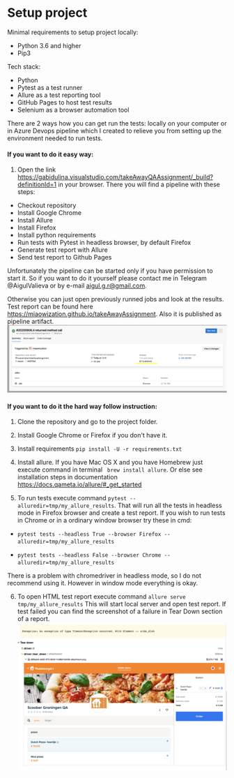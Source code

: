 # Setup project

Minimal requirements to setup project locally:
- Python 3.6 and higher
- Pip3 

Tech stack:
- Python
- Pytest as a test runner
- Allure as a test reporting tool
- GitHub Pages to host test results
- Selenium as a browser automation tool

There are 2 ways how you can get run the tests: locally on your computer or 
in Azure Devops pipeline which I created to relieve you from setting up 
the environment needed to run tests.

#### If you want to do it easy way:
1. Open the link 
https://gabidulina.visualstudio.com/takeAwayQAAssignment/_build?definitionId=1 
in your browser. There you will find a pipeline with these steps:
- Checkout repository
- Install Google Chrome
- Install Allure
- Install Firefox
- Install python requirements
- Run tests with Pytest in headless browser, by default Firefox
- Generate test report with Allure
- Send test report to Github Pages

Unfortunately the pipeline can be started only if you have permission to start it. 
So if you want to do it yourself please contact me in Telegram @AigulValieva 
or by e-mail aigul.g.r@gmail.com.

Otherwise you can just open previously runned jobs and look at the results. 
Test report can be found here https://miaowization.github.io/takeAwayAssignment.
Also it is published as pipeline artifact.
![pipeline artifact](resources/pipeline_artifact.png) 

#### If you want to do it the hard way follow instruction:
1. Clone the repository and go to the project folder.
2. Install Google Chrome or Firefox if you don't have it.
3. Install requirements
`pip install -U -r requirements.txt`
4. Install allure. If you have Mac OS X and you have Homebrew just execute command in terminal
` brew install allure`. 
Or else see installation steps in documentation https://docs.qameta.io/allure/#_get_started

5. To run tests execute command `pytest --alluredir=tmp/my_allure_results`.
That will run all the tests in headless mode in Firefox browser and create a test report.
If you wish to run tests in Chrome or in a ordinary window browser try these in cmd:

- `pytest tests --headless True --browser Firefox --alluredir=tmp/my_allure_results`
 
 - `pytest tests --headless False --browser Chrome --alluredir=tmp/my_allure_results`
 
 There is a problem with chromedriver in headless mode, so I do not recommend using it. 
 However in window mode everything is okay.
 
6. To open HTML test report execute command `allure serve tmp/my_allure_results` 
This will start local server and open test report. 
If test failed you can find the screenshot of a failure in Tear Down section of a report.
![screenshot_failure](resources/screnshot_failure.png) 


